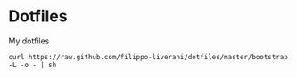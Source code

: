 Dotfiles
========
My dotfiles

    curl https://raw.github.com/filippo-liverani/dotfiles/master/bootstrap -L -o - | sh
